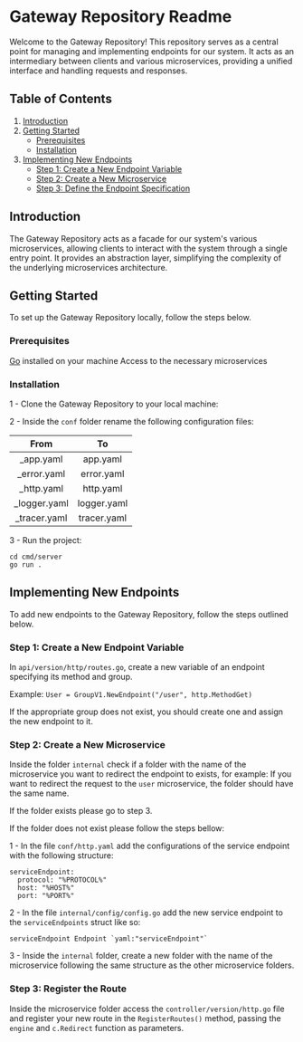# Gateway Repository Readme

Welcome to the Gateway Repository! This repository serves as a central point for managing and implementing endpoints
for our system. It acts as an intermediary between clients and various microservices, providing a unified interface and
handling requests and responses.


## Table of Contents

1. [Introduction](#introduction)
2. [Getting Started](#getting-started)
    - [Prerequisites](#prerequisites)
    - [Installation](#installation)
3. [Implementing New Endpoints](#implementing-new-endpoints)
    - [Step 1: Create a New Endpoint Variable](#step-1-create-a-new-endpoint-variable)
    - [Step 2: Create a New Microservice](#step-2-create-a-new-microservice)
    - [Step 3: Define the Endpoint Specification](#step-3-register-the-route)


## Introduction

The Gateway Repository acts as a facade for our system's various microservices, allowing clients to interact with the
system through a single entry point. It provides an abstraction layer, simplifying the complexity of the underlying
microservices architecture.


## Getting Started

To set up the Gateway Repository locally, follow the steps below.

### Prerequisites

[Go](https://go.dev/) installed on your machine
Access to the necessary microservices

### Installation

1 - Clone the Gateway Repository to your local machine: 

2 - Inside the `conf` folder rename the following configuration files:

|     From     |     To      |
|:------------:|:-----------:|
|  _app.yaml   |  app.yaml   |
| _error.yaml  | error.yaml  |
|  _http.yaml  |  http.yaml  |
| _logger.yaml | logger.yaml |
| _tracer.yaml | tracer.yaml |

3 - Run the project:
```
cd cmd/server
go run .
```


## Implementing New Endpoints

To add new endpoints to the Gateway Repository, follow the steps outlined below.

### Step 1: Create a New Endpoint Variable

In `api/version/http/routes.go`, create a new variable of an endpoint specifying its method and group.

Example: `User = GroupV1.NewEndpoint("/user", http.MethodGet)`

If the appropriate group does not exist, you should create one and assign the new endpoint to it.

### Step 2: Create a New Microservice

Inside the folder `internal` check if a folder with the name of the microservice you want to redirect the
endpoint to exists, for example: If you want to redirect the request to the `user` microservice, the folder should have
the same name.

If the folder exists please go to step 3.

If the folder does not exist please follow the steps bellow:

1 - In the file `conf/http.yaml` add the configurations of the service endpoint with the following structure:
```
serviceEndpoint:
  protocol: "%PROTOCOL%"
  host: "%HOST%"
  port: "%PORT%"
```

2 - In the file `internal/config/config.go` add the new service endpoint to the `serviceEndpoints` struct like so:
```
serviceEndpoint Endpoint `yaml:"serviceEndpoint"`
```

3 - Inside the `internal` folder, create a new folder with the name of the microservice following the same structure as
the other microservice folders.

### Step 3: Register the Route

Inside the microservice folder access the `controller/version/http.go` file and register your new route in the
`RegisterRoutes()` method, passing the `engine` and `c.Redirect` function as parameters.
